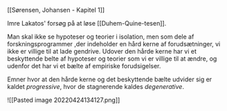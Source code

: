[[Sørensen, Johansen - Kapitel 1]]

Imre Lakatos' forsøg på at løse [[Duhem-Quine-tesen]].

Man skal ikke se hypoteser og teorier i isolation, men som dele af forskningsprogrammer ,der indeholder en hård kerne af forudsætninger, vi ikke er villige til at lade gendrive.
Udover den hårde kerne har vi et beskyttende belte af hypoteser og teorier som vi er villige til at ændre, og udenfor det har vi et bælte af empiriske forudsigelser.

Emner hvor at den hårde kerne og det beskyttende bælte udvider sig er kaldet _progressive_, hvor de stagnerende kaldes _degenerative_.

![[Pasted image 20220424134127.png]]